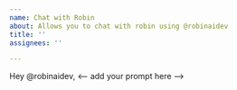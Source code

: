 ```yaml
---
name: Chat with Robin
about: Allows you to chat with robin using @robinaidev 
title: ''
assignees: ''

---
```


Hey @robinaidev, <-- add your prompt here -->
